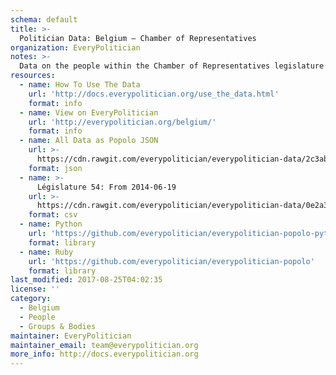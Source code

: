 ```yaml
---
schema: default
title: >-
  Politician Data: Belgium — Chamber of Representatives
organization: EveryPolitician
notes: >-
  Data on the people within the Chamber of Representatives legislature of Belgium.
resources:
  - name: How To Use The Data
    url: 'http://docs.everypolitician.org/use_the_data.html'
    format: info
  - name: View on EveryPolitician
    url: 'http://everypolitician.org/belgium/'
    format: info
  - name: All Data as Popolo JSON
    url: >-
      https://cdn.rawgit.com/everypolitician/everypolitician-data/2c3ab5416a2a2ccd25dda3cadf82b62428944145/data/Belgium/Representatives/ep-popolo-v1.0.json
    format: json
  - name: >-
      Législature 54: From 2014-06-19
    url: >-
      https://cdn.rawgit.com/everypolitician/everypolitician-data/0e2a3210b5477b1d441cd98cf4e9283f20d8048d/data/Belgium/Representatives/term-54.csv
    format: csv
  - name: Python
    url: 'https://github.com/everypolitician/everypolitician-popolo-python'
    format: library
  - name: Ruby
    url: 'https://github.com/everypolitician/everypolitician-popolo'
    format: library
last_modified: 2017-08-25T04:02:35
license: ''
category:
  - Belgium
  - People
  - Groups & Bodies
maintainer: EveryPolitician
maintainer_email: team@everypolitician.org
more_info: http://docs.everypolitician.org
---
```

